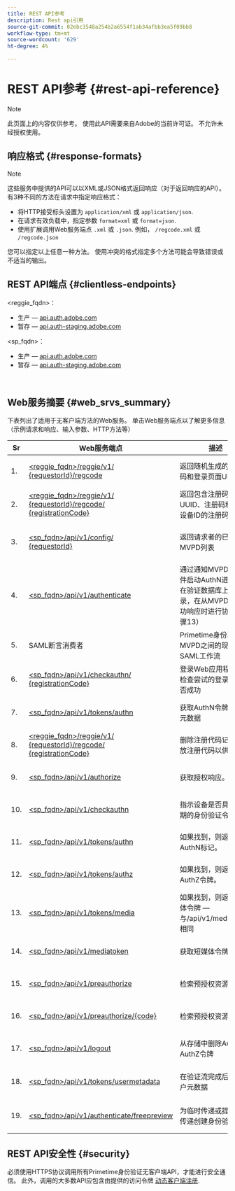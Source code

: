 ```yaml
---
title: REST API参考
description: Rest api引用
source-git-commit: 02ebc3548a254b2a6554f1ab34afbb3ea5f09bb8
workflow-type: tm+mt
source-wordcount: '629'
ht-degree: 4%

---
```


# REST API参考 {#rest-api-reference}

>[!NOTE]
>
>此页面上的内容仅供参考。 使用此API需要来自Adobe的当前许可证。 不允许未经授权使用。

## 响应格式 {#response-formats}


>[!NOTE]
>
> 这些服务中提供的API可以以XML或JSON格式返回响应（对于返回响应的API）。 有3种不同的方法在请求中指定响应格式：
>
>* 将HTTP接受标头设置为 `application/xml` 或 `application/json`.
>* 在请求有效负载中，指定参数 `format=xml` 或 `format=json`.
>* 使用扩展调用Web服务端点 `.xml` 或 `.json`. 例如， `/regcode.xml` 或 `/regcode.json`
>
>您可以指定以上任意一种方法。 使用冲突的格式指定多个方法可能会导致错误或不适当的输出。

## REST API端点 {#clientless-endpoints}

&lt;reggie_fqdn>：

* 生产 —  [api.auth.adobe.com](http://api.auth.adobe.com/)
* 暂存 —  [api.auth-staging.adobe.com](http://api.auth-staging.adobe.com/)

&lt;sp_fqdn>：

* 生产 —  [api.auth.adobe.com](http://api.auth.adobe.com/)
* 暂存 —  [api.auth-staging.adobe.com](http://api.auth-staging.adobe.com/)

</br>


## Web服务摘要 {#web_srvs_summary}

下表列出了适用于无客户端方法的Web服务。 单击Web服务端点以了解更多信息（示例请求和响应、输入参数、HTTP方法等）


| Sr | Web服务端点 | 描述 | <!--[Diag.  </br>Ref](http://tve.helpdocsonline.com/api-reference-v2-test#illustration)-->. | 托管位置 | 调用者 |
| --- | --- | --- | --- | --- | --- |
| 1. | [&lt;reggie_fqdn>/reggie/v1/  </br>  {requestorId}/regcode](/help/authentication/registration-code-request.md) | 返回随机生成的注册代码和登录页面URI | 2 | Adobe  </br>注册代码服务 | 智能设备 |
| 2. | [&lt;reggie_fqdn>/reggie/v1/  </br>  {requestorId}/regcode/  </br>  {registrationCode}](/help/authentication/return-registration-record.md) | 返回包含注册码UUID、注册码和哈希设备ID的注册码记录 | 8 | Adobe  </br>注册代码服务 | Primetime身份验证 |
| 3. | [&lt;sp_fqdn>/api/v1/config/  </br>  {requestorId}](/help/authentication/provide-mvpd-list.md) | 返回请求者的已配置MVPD列表 | 5 | Adobe  </br>Primetime  </br>身份验证  </br>服务 | 登录  </br>Web  </br>应用程序 |
| 4. | [&lt;sp_fqdn>/api/v1/authenticate](/help/authentication/initiate-authentication.md) | 通过通知MVPD选择事件启动AuthN进程。 在验证数据库上创建记录，在从MVPD收到成功响应时进行协调（步骤13） | 7 | Adobe  </br>Primetime  </br>身份验证  </br>服务 | 登录  </br>Web  </br>应用程序 |
| 5. | SAML断言消费者 | Primetime身份验证和MVPD之间的现有SAML工作流 | 13 | Primetime  </br>身份验证  </br>服务 | Primetime身份验证 |
| 6. | [&lt;sp_fqdn>/api/v1/checkauthn/  </br>  {registrationCode}](/help/authentication/check-authentication-flow-by-second-screen-web-app.md) | 登录Web应用程序可以检查尝试的登录流程是否成功 |     | Primetime  </br>身份验证   </br>服务 | 登录   </br>Web   </br>应用程序 |
| 7. | [&lt;sp_fqdn>/api/v1/tokens/authn](/help/authentication/retrieve-authentication-token.md) | 获取AuthN令牌相关的元数据 | 15 | Primetime  </br>身份验证  </br>服务 | 智能设备 |
| 8. | [&lt;reggie_fqdn>/reggie/v1/  </br>  {requestorId}/regcode/  </br>  {registrationCode}](/help/authentication/delete-registration-record.md) | 删除注册代码记录并释放注册代码以供重用 | 16 | Adobe  </br>注册代码服务 | Primetime身份验证 |
| 9. | [&lt;sp_fqdn>/api/v1/authorize](/help/authentication/initiate-authorization.md) | 获取授权响应。 | 17 | Primetime  </br>身份验证  </br>服务 | 智能设备 |
| 10. | [&lt;sp_fqdn>/api/v1/checkauthn](/help/authentication/check-authentication-token.md) | 指示设备是否具有未过期的身份验证令牌。 |     | Primetime  </br>身份验证  </br>服务 | 智能设备 |
| 11. | [&lt;sp_fqdn>/api/v1/tokens/authn](/help/authentication/retrieve-authentication-token.md) | 如果找到，则返回AuthN标记。 |     | Primetime  </br>身份验证  </br>服务 | 智能设备 |
| 12. | [&lt;sp_fqdn>/api/v1/tokens/authz](/help/authentication/retrieve-authorization-token.md) | 如果找到，则返回AuthZ令牌。 |     | Primetime  </br>身份验证  </br>服务 | 智能设备 |
| 13. | [&lt;sp_fqdn>/api/v1/tokens/media](/help/authentication/obtain-short-media-token.md) | 如果找到，则返回短媒体令牌 — 与/api/v1/mediatoken相同 |     | Primetime  </br>身份验证  </br>服务 | 智能设备 |
| 14. | [&lt;sp_fqdn>/api/v1/mediatoken](/help/authentication/obtain-short-media-token.md) | 获取短媒体令牌 |     | Primetime  </br>身份验证  </br>服务 | 智能设备 |
| 15. | [&lt;sp_fqdn>/api/v1/preauthorize](/help/authentication/retrieve-list-of-preauthorized-resources.md) | 检索预授权资源的列表 |     | Primetime  </br>身份验证  </br>服务 | 智能设备 |
| 16. | [&lt;sp_fqdn>/api/v1/preauthorize/{code}](/help/authentication/retrieve-list-of-preauthorized-resources-by-second-screen-web-app.md) | 检索预授权资源的列表 |     | Primetime  </br>身份验证  </br>服务 | 登录Web应用程序 |
| 17. | [&lt;sp_fqdn>/api/v1/logout](/help/authentication/initiate-logout.md) | 从存储中删除AuthN和AuthZ令牌 |     | Primetime  </br>身份验证   </br>服务 | 智能设备 |
| 18. | [&lt;sp_fqdn>/api/v1/tokens/usermetadata](/help/authentication/user-metadata.md) | 在验证流完成后获取用户元数据 | 不适用 | 不适用 | 智能设备 |
| 19. | [&lt;sp_fqdn>/api/v1/authenticate/freepreview](/help/authentication/free-preview-for-temp-pass-and-promotional-temp-pass.md) | 为临时传递或提升临时传递创建身份验证令牌 | 不适用 | Primetime  </br>身份验证  </br>服务 | 智能设备 |


## REST API安全性 {#security}

必须使用HTTPS协议调用所有Primetime身份验证无客户端API，才能进行安全通信。 此外，调用的大多数API应包含由提供的访问令牌 [动态客户端注册](/help/authentication/dynamic-client-registration.md).
